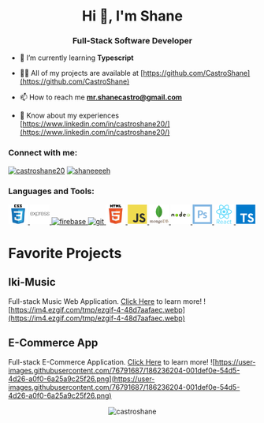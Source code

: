 <h1 align="center">Hi 👋, I'm Shane</h1>
<h3 align="center">Full-Stack Software Developer</h3>

- 🌱 I’m currently learning **Typescript**

- 👨‍💻 All of my projects are available at [https://github.com/CastroShane](https://github.com/CastroShane)

- 📫 How to reach me **mr.shanecastro@gmail.com**

- 📄 Know about my experiences [https://www.linkedin.com/in/castroshane20/](https://www.linkedin.com/in/castroshane20/)

<h3 align="left">Connect with me:</h3>
<p align="left">
<a href="https://linkedin.com/in/castroshane20" target="blank"><img align="center" src="https://raw.githubusercontent.com/rahuldkjain/github-profile-readme-generator/master/src/images/icons/Social/linked-in-alt.svg" alt="castroshane20" height="30" width="40" /></a>
<a href="https://instagram.com/shaneeeeh" target="blank"><img align="center" src="https://raw.githubusercontent.com/rahuldkjain/github-profile-readme-generator/master/src/images/icons/Social/instagram.svg" alt="shaneeeeh" height="30" width="40" /></a>
</p>

<h3 align="left">Languages and Tools:</h3>
<p align="left"> <a href="https://www.w3schools.com/css/" target="_blank" rel="noreferrer"> <img src="https://raw.githubusercontent.com/devicons/devicon/master/icons/css3/css3-original-wordmark.svg" alt="css3" width="40" height="40"/> </a> <a href="https://expressjs.com" target="_blank" rel="noreferrer"> <img src="https://raw.githubusercontent.com/devicons/devicon/master/icons/express/express-original-wordmark.svg" alt="express" width="40" height="40"/> </a> <a href="https://firebase.google.com/" target="_blank" rel="noreferrer"> <img src="https://www.vectorlogo.zone/logos/firebase/firebase-icon.svg" alt="firebase" width="40" height="40"/> </a> <a href="https://git-scm.com/" target="_blank" rel="noreferrer"> <img src="https://www.vectorlogo.zone/logos/git-scm/git-scm-icon.svg" alt="git" width="40" height="40"/> </a> <a href="https://www.w3.org/html/" target="_blank" rel="noreferrer"> <img src="https://raw.githubusercontent.com/devicons/devicon/master/icons/html5/html5-original-wordmark.svg" alt="html5" width="40" height="40"/> </a> <a href="https://developer.mozilla.org/en-US/docs/Web/JavaScript" target="_blank" rel="noreferrer"> <img src="https://raw.githubusercontent.com/devicons/devicon/master/icons/javascript/javascript-original.svg" alt="javascript" width="40" height="40"/> </a> <a href="https://www.mongodb.com/" target="_blank" rel="noreferrer"> <img src="https://raw.githubusercontent.com/devicons/devicon/master/icons/mongodb/mongodb-original-wordmark.svg" alt="mongodb" width="40" height="40"/> </a> <a href="https://nodejs.org" target="_blank" rel="noreferrer"> <img src="https://raw.githubusercontent.com/devicons/devicon/master/icons/nodejs/nodejs-original-wordmark.svg" alt="nodejs" width="40" height="40"/> </a> <a href="https://www.photoshop.com/en" target="_blank" rel="noreferrer"> <img src="https://raw.githubusercontent.com/devicons/devicon/master/icons/photoshop/photoshop-line.svg" alt="photoshop" width="40" height="40"/> </a> <a href="https://reactjs.org/" target="_blank" rel="noreferrer"> <img src="https://raw.githubusercontent.com/devicons/devicon/master/icons/react/react-original-wordmark.svg" alt="react" width="40" height="40"/> </a> <a href="https://www.typescriptlang.org/" target="_blank" rel="noreferrer"> <img src="https://raw.githubusercontent.com/devicons/devicon/master/icons/typescript/typescript-original.svg" alt="typescript" width="40" height="40"/> </a> </p>

# Favorite Projects
## Iki-Music
Full-stack Music Web Application. [Click Here](https://github.com/CastroShane/Iki-Music) to learn more!
![https://im4.ezgif.com/tmp/ezgif-4-48d7aafaec.webp](https://im4.ezgif.com/tmp/ezgif-4-48d7aafaec.webp)

## E-Commerce App
Full-stack E-Commerce Application. [Click Here](https://github.com/CastroShane/ecommerce-project) to learn more!
![https://user-images.githubusercontent.com/76791687/186236204-001def0e-54d5-4d26-a0f0-6a25a9c25f26.png](https://user-images.githubusercontent.com/76791687/186236204-001def0e-54d5-4d26-a0f0-6a25a9c25f26.png)

<p align="center"><img align="center" src="https://github-readme-stats.vercel.app/api/top-langs?username=castroshane&show_icons=true&locale=en&layout=compact" alt="castroshane" /></p>
